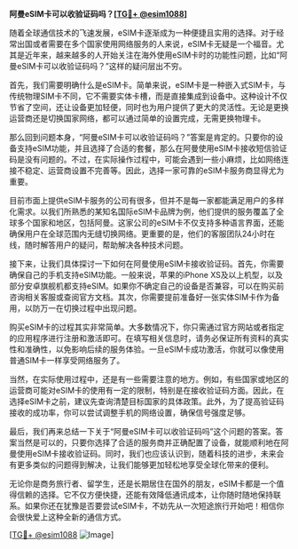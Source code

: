 **阿曼eSIM卡可以收验证码吗？[[TG💪+ @esim1088](https://t.me/s/esim1088)]**

随着全球通信技术的飞速发展，eSIM卡逐渐成为一种便捷且实用的选择。对于经常出国或者需要在多个国家使用网络服务的人来说，eSIM卡无疑是一个福音。尤其是近年来，越来越多的人开始关注在海外使用eSIM卡时的功能性问题，比如“阿曼eSIM卡可以收验证码吗？”这样的疑问层出不穷。

首先，我们需要明确什么是eSIM卡。简单来说，eSIM卡是一种嵌入式SIM卡，与传统物理SIM卡不同，它不需要实体卡槽，而是直接集成到设备中。这种设计不仅节省了空间，还让设备更加轻便，同时也为用户提供了更大的灵活性。无论是更换运营商还是切换国家网络，都可以通过简单的设置完成，无需更换物理卡。

那么回到问题本身，“阿曼eSIM卡可以收验证码吗？”答案是肯定的。只要你的设备支持eSIM功能，并且选择了合适的套餐，那么在阿曼使用eSIM卡接收短信验证码是没有问题的。不过，在实际操作过程中，可能会遇到一些小麻烦，比如网络连接不稳定、运营商设置不完善等。因此，选择一家可靠的eSIM卡服务商显得尤为重要。

目前市面上提供eSIM卡服务的公司有很多，但并不是每一家都能满足用户的多样化需求。以我们所熟悉的某知名国际eSIM卡品牌为例，他们提供的服务覆盖了全球多个国家和地区，包括阿曼。这家公司的eSIM卡不仅支持多种语言界面，还能确保用户在全球范围内无缝切换网络。更重要的是，他们的客服团队24小时在线，随时解答用户的疑问，帮助解决各种技术问题。

接下来，让我们具体探讨一下如何在阿曼使用eSIM卡接收验证码。首先，你需要确保自己的手机支持eSIM功能。一般来说，苹果的iPhone XS及以上机型，以及部分安卓旗舰机都支持eSIM。如果你不确定自己的设备是否兼容，可以在购买前咨询相关客服或查阅官方文档。其次，你需要提前准备好一张实体SIM卡作为备用，以防万一在切换过程中出现问题。

购买eSIM卡的过程其实非常简单。大多数情况下，你只需通过官方网站或者指定的应用程序进行注册和激活即可。在填写相关信息时，请务必保证所有资料的真实性和准确性，以免影响后续的服务体验。一旦eSIM卡成功激活，你就可以像使用普通SIM卡一样享受网络服务了。

当然，在实际使用过程中，还是有一些需要注意的地方。例如，有些国家或地区的运营商可能对eSIM卡的使用有一定的限制，特别是在接收验证码方面。因此，在选择eSIM卡之前，建议先查询清楚目标国家的具体政策。此外，为了提高验证码接收的成功率，你可以尝试调整手机的网络设置，确保信号强度足够。

最后，我们再来总结一下关于“阿曼eSIM卡可以收验证码吗”这个问题的答案。答案当然是可以的，只要你选择了合适的服务商并正确配置了设备，就能顺利地在阿曼使用eSIM卡接收验证码。同时，我们也应该认识到，随着科技的进步，未来会有更多类似的问题得到解决，让我们能够更加轻松地享受全球化带来的便利。

无论你是商务旅行者、留学生，还是长期居住在国外的朋友，eSIM卡都是一个值得信赖的选择。它不仅方便快捷，还能有效降低通讯成本，让你随时随地保持联系。如果你还在犹豫是否要尝试eSIM卡，不妨先从一次短途旅行开始吧！相信你会很快爱上这种全新的通信方式。

[[TG💪+ @esim1088](https://t.me/s/esim1088) ![Image](https://i.postimg.cc/4NQfJmqS/Snipaste-2025-05-13-00-14-12.png)]